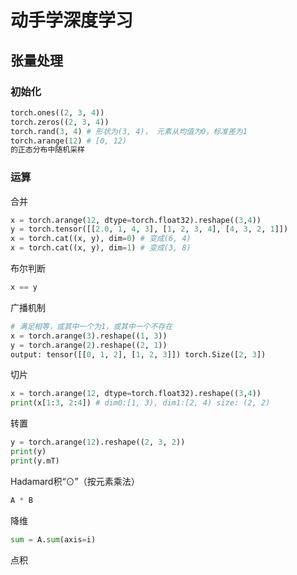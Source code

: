 # 动手学深度学习

## 张量处理

### 初始化

```python
torch.ones((2, 3, 4))
torch.zeros((2, 3, 4))
torch.rand(3, 4) # 形状为(3, 4)， 元素从均值为0，标准差为1
torch.arange(12) # [0, 12)
的正态分布中随机采样
```

### 运算

合并
```python
x = torch.arange(12, dtype=torch.float32).reshape((3,4))
y = torch.tensor([[2.0, 1, 4, 3], [1, 2, 3, 4], [4, 3, 2, 1]])
x = torch.cat((x, y), dim=0) # 变成(6, 4)
x = torch.cat((x, y), dim=1) # 变成(3, 8)
```

布尔判断
```python
x == y
```

广播机制
```python
# 满足相等，或其中一个为1，或其中一个不存在
x = torch.arange(3).reshape((1, 3))
y = torch.arange(2).reshape((2, 1))
output: tensor([[0, 1, 2], [1, 2, 3]]) torch.Size([2, 3])
```
切片
```python
x = torch.arange(12, dtype=torch.float32).reshape((3,4))
print(x[1:3, 2:4]) # dim0:[1, 3), dim1:[2, 4) size: (2, 2)
```

转置
```python
y = torch.arange(12).reshape((2, 3, 2))
print(y)
print(y.mT)
```

Hadamard积“⊙”（按元素乘法）
```python
A * B
```

降维
```python
sum = A.sum(axis=i)
```

点积
```python

```
